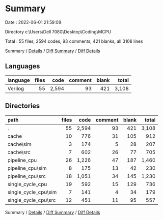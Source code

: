 # Summary

Date : 2022-06-01 21:59:08

Directory c:\Users\Dell 7080\Desktop\Coding\MCPU

Total : 55 files,  2594 codes, 93 comments, 421 blanks, all 3108 lines

Summary / [Details](details.md) / [Diff Summary](diff.md) / [Diff Details](diff-details.md)

## Languages
| language | files | code | comment | blank | total |
| :--- | ---: | ---: | ---: | ---: | ---: |
| Verilog | 55 | 2,594 | 93 | 421 | 3,108 |

## Directories
| path | files | code | comment | blank | total |
| :--- | ---: | ---: | ---: | ---: | ---: |
| . | 55 | 2,594 | 93 | 421 | 3,108 |
| cache | 10 | 776 | 31 | 105 | 912 |
| cache\sim | 3 | 174 | 5 | 28 | 207 |
| cache\src | 7 | 602 | 26 | 77 | 705 |
| pipeline_cpu | 26 | 1,226 | 47 | 187 | 1,460 |
| pipeline_cpu\sim | 8 | 175 | 13 | 42 | 230 |
| pipeline_cpu\src | 18 | 1,051 | 34 | 145 | 1,230 |
| single_cycle_cpu | 19 | 592 | 15 | 129 | 736 |
| single_cycle_cpu\sim | 7 | 141 | 4 | 34 | 179 |
| single_cycle_cpu\src | 12 | 451 | 11 | 95 | 557 |

Summary / [Details](details.md) / [Diff Summary](diff.md) / [Diff Details](diff-details.md)